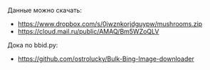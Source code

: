 Данные можно скачать:
- https://www.dropbox.com/s/0jwznkorjdguypw/mushrooms.zip
- https://cloud.mail.ru/public/AMAQ/Bm5WZoQLV

Дока по bbid.py:
- https://github.com/ostrolucky/Bulk-Bing-Image-downloader